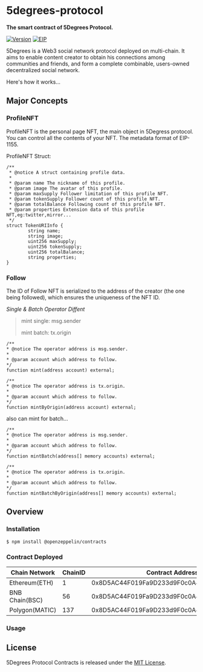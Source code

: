 #  5degrees-protocol
**The smart contract of 5Degrees Protocol.** 

[![Version](https://img.shields.io/badge/Solidity->=0.8.0-lightgrey)](https://github.com/ethereum/solidity) [![EIP](https://img.shields.io/badge/protocol-EIP1155-yellowgreen)](https://eips.ethereum.org/EIPS/eip-155)

5Degrees is a Web3 social network protocol deployed on multi-chain. It aims to enable content creator to obtain his connections among communities and friends, and form a complete combinable, users-owned decentralized social network.

Here's how it works...

## Major Concepts

### ProfileNFT

ProfileNFT is the personal page NFT, the main object in 5Degress protocol. You can control all the contents of your NFT. The metadata format of EIP-1155.

ProfileNFT Struct:

```
/**
 * @notice A struct containing profile data.
 *
 * @param name The nickname of this profile.
 * @param image The avatar of this profile.
 * @param maxSupply Follower limitation of this profile NFT.
 * @param tokenSupply Follower count of this profile NFT.
 * @param totalBalance Following count of this profile NFT.
 * @param properties Extension data of this profile NFT,eg:twitter,mirror...
 */
struct TokenURIInfo {
		string name;
		string image;
		uint256 maxSupply;
		uint256 tokenSupply;
		uint256 totalBalance;
		string properties;
}
```

### Follow

The ID of Follow NFT is serialized to the address of the creator (the one being followed), which ensures the uniqueness of the NFT ID.

*Single & Batch Operator Diffent*

> mint single: msg.sender
>
> mint batch: tx.origin

```
/**
* @notice The operator address is msg.sender.
*	
* @param account which address to follow.
*/
function mint(address account) external;
```

```
/**
* @notice The operator address is tx.origin.
*	
* @param account which address to follow.
*/
function mintByOrigin(address account) external;
```

also can mint for batch...

```
/**
* @notice The operator address is msg.sender.
*	
* @param account which address to follow.
*/
function mintBatch(address[] memory accounts) external;
```

```
/**
* @notice The operator address is tx.origin.
*	
* @param account which address to follow.
*/
function mintBatchByOrigin(address[] memory accounts) external;
```



## Overview

### Installation

```
$ npm install @openzeppelin/contracts
```

### Contract Deployed

| Chain Network  | ChainID | Contract Address                           |
| -------------- | ------- | ------------------------------------------ |
| Ethereum(ETH)  | 1       | 0x8D5AC44F019Fa9D233d9F0c0A42d4d113eDf0C09 |
| BNB Chain(BSC) | 56      | 0x8D5AC44F019Fa9D233d9F0c0A42d4d113eDf0C09 |
| Polygon(MATIC) | 137     | 0x8D5AC44F019Fa9D233d9F0c0A42d4d113eDf0C09 |

### Usage



## License

5Degrees Protocol Contracts is released under the [MIT License](https://github.com/5DegreesProtocol/5degrees-protocol/blob/main/LICENSE).
